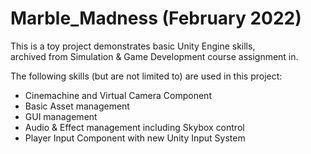 # Marble_Madness (February 2022)

This is a toy project demonstrates basic Unity Engine skills,<br>
archived from Simulation & Game Development course assignment in.

The following skills (but are not limited to) are used in this project:
- Cinemachine and Virtual Camera Component
- Basic Asset management
- GUI management
- Audio & Effect management including Skybox control
- Player Input Component with new Unity Input System
 

